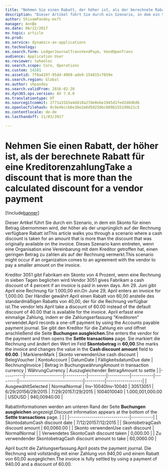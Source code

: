 ```yaml
---
title: "Nehmen Sie einen Rabatt, der höher ist, als der berechnete Rabatt für eine Kreditorenzahlung"
description: "Dieser Artikel führt Sie durch ein Szenario, in dem ein Skonto für einen Betrag übernommen wird, der höher als der ursprünglich auf der Rechnung verfügbare Rabatt ist Dieses Szenario kann eintreten, wenn eine Organisation eine Vereinbarung mit dem Kreditor getroffen hat, einen geringen Betrag zu zahlen als auf der Rechnung vermerkt."
author: ShivamPandey-msft
manager: AnnBe
ms.date: 08/22/2017
ms.topic: article
ms.prod: 
ms.service: dynamics-ax-applications
ms.technology: 
ms.search.form: LedgerJournalTransVendPaym, VendOpenTrans
audience: Application User
ms.reviewer: twheeloc
ms.search.scope: Core, Operations
ms.custom: 14281
ms.assetid: 7f0a4197-95dd-4969-ade9-154815cf659e
ms.search.region: Global
ms.author: shpandey
ms.search.validFrom: 2016-02-28
ms.dyn365.ops.version: AX 7.0.0
ms.translationtype: HT
ms.sourcegitcommit: 2771a31b5a4d418a27de0ebe1945d1fed2d8d6d6
ms.openlocfilehash: 0c9e4bccb6e38e2e6d50256bc609b1552d9b21c5
ms.contentlocale: de-de
ms.lasthandoff: 11/03/2017

---
```


# <a name="take-a-discount-that-is-more-than-the-calculated-discount-for-a-vendor-payment"></a><span data-ttu-id="6868a-104">Nehmen Sie einen Rabatt, der höher ist, als der berechnete Rabatt für eine Kreditorenzahlung</span><span class="sxs-lookup"><span data-stu-id="6868a-104">Take a discount that is more than the calculated discount for a vendor payment</span></span>

[!include[banner](../includes/banner.md)]


<span data-ttu-id="6868a-105">Dieser Artikel führt Sie durch ein Szenario, in dem ein Skonto für einen Betrag übernommen wird, der höher als der ursprünglich auf der Rechnung verfügbare Rabatt ist</span><span class="sxs-lookup"><span data-stu-id="6868a-105">This article walks you through a scenario where a cash discount is taken for an amount that is more than the discount that was originally available on the invoice.</span></span> <span data-ttu-id="6868a-106">Dieses Szenario kann eintreten, wenn eine Organisation eine Vereinbarung mit dem Kreditor getroffen hat, einen geringen Betrag zu zahlen als auf der Rechnung vermerkt.</span><span class="sxs-lookup"><span data-stu-id="6868a-106">This scenario might occur if an organization comes to an agreement with the vendor to pay a smaller amount on the invoice.</span></span> 

<span data-ttu-id="6868a-107">Kreditor 3051 gibt Fabrikam ein Skonto von 4 Prozent, wenn eine Rechnung in sieben Tagen beglichen wird.</span><span class="sxs-lookup"><span data-stu-id="6868a-107">Vendor 3051 gives Fabrikam a cash discount of 4 percent if an invoice is paid in seven days.</span></span> <span data-ttu-id="6868a-108">Am 29. Juni gibt April eine Rechnung für 1.000,00 ein.</span><span class="sxs-lookup"><span data-stu-id="6868a-108">On June 29, April enters an invoice for 1,000.00.</span></span> <span data-ttu-id="6868a-109">Der Händler gewährt April einen Rabatt von 60,00 anstelle des standardmäßigen Rabatts von 40,00, der für die Rechnung verfügbar ist.</span><span class="sxs-lookup"><span data-stu-id="6868a-109">The vendor lets April take a discount of 60.00 instead of the default discount of 40.00 that is available for the invoice.</span></span> <span data-ttu-id="6868a-110">April erfasst eine einmalige Zahlung, indem er die Zahlungserfassung "Kreditoren" verwendet.</span><span class="sxs-lookup"><span data-stu-id="6868a-110">April records a one-off payment by using the Accounts payable payment journal.</span></span> <span data-ttu-id="6868a-111">Sie gibt den Kreditor für die Zahlung ein und öffnet anschließend die Seite **Buchungen ausgleichen**.</span><span class="sxs-lookup"><span data-stu-id="6868a-111">She enters the vendor for the payment and then opens the **Settle transactions** page.</span></span> <span data-ttu-id="6868a-112">Sie markiert die Rechnung und ändert den Wert im Feld **Skontobetrag** in **60,00**.</span><span class="sxs-lookup"><span data-stu-id="6868a-112">She marks the invoice and changes the value in the **Cash discount amount** field to **60.00**.</span></span>
| <span data-ttu-id="6868a-113">Markieren</span><span class="sxs-lookup"><span data-stu-id="6868a-113">Mark</span></span>     | <span data-ttu-id="6868a-114">Skonto verwenden</span><span class="sxs-lookup"><span data-stu-id="6868a-114">Use cash discount</span></span> | <span data-ttu-id="6868a-115">Beleg</span><span class="sxs-lookup"><span data-stu-id="6868a-115">Voucher</span></span>   | <span data-ttu-id="6868a-116">Konto</span><span class="sxs-lookup"><span data-stu-id="6868a-116">Account</span></span> | <span data-ttu-id="6868a-117">Datum</span><span class="sxs-lookup"><span data-stu-id="6868a-117">Date</span></span>      | <span data-ttu-id="6868a-118">Fälligkeitsdatum</span><span class="sxs-lookup"><span data-stu-id="6868a-118">Due date</span></span>  | <span data-ttu-id="6868a-119">Rechnung</span><span class="sxs-lookup"><span data-stu-id="6868a-119">Invoice</span></span> | <span data-ttu-id="6868a-120">Betrag in Buchungswährung</span><span class="sxs-lookup"><span data-stu-id="6868a-120">Amount in transaction currency</span></span> | <span data-ttu-id="6868a-121">Währung</span><span class="sxs-lookup"><span data-stu-id="6868a-121">Currency</span></span> | <span data-ttu-id="6868a-122">Auszugleichender Betrag</span><span class="sxs-lookup"><span data-stu-id="6868a-122">Amount to settle</span></span> |
|----------|-------------------|-----------|---------|-----------|-----------|---------|--------------------------------|----------|------------------|
| <span data-ttu-id="6868a-123">Ausgewählt</span><span class="sxs-lookup"><span data-stu-id="6868a-123">Selected</span></span> | <span data-ttu-id="6868a-124">Normal</span><span class="sxs-lookup"><span data-stu-id="6868a-124">Normal</span></span>            | <span data-ttu-id="6868a-125">Inv-10040</span><span class="sxs-lookup"><span data-stu-id="6868a-125">Inv-10040</span></span> | <span data-ttu-id="6868a-126">3051</span><span class="sxs-lookup"><span data-stu-id="6868a-126">3051</span></span>    | <span data-ttu-id="6868a-127">6/29/2015</span><span class="sxs-lookup"><span data-stu-id="6868a-127">6/29/2015</span></span> | <span data-ttu-id="6868a-128">7/29/2015</span><span class="sxs-lookup"><span data-stu-id="6868a-128">7/29/2015</span></span> | <span data-ttu-id="6868a-129">10040</span><span class="sxs-lookup"><span data-stu-id="6868a-129">10040</span></span>   | <span data-ttu-id="6868a-130">1.000,00</span><span class="sxs-lookup"><span data-stu-id="6868a-130">1,000.00</span></span>                       | <span data-ttu-id="6868a-131">USD</span><span class="sxs-lookup"><span data-stu-id="6868a-131">USD</span></span>      | <span data-ttu-id="6868a-132">940,00</span><span class="sxs-lookup"><span data-stu-id="6868a-132">940.00</span></span>           |

<span data-ttu-id="6868a-133">Rabattinformationen werden am unteren Rand der Seite **Buchungen ausgleichen** angezeigt.</span><span class="sxs-lookup"><span data-stu-id="6868a-133">Discount information appears at the bottom of the **Settle transactions** page.</span></span>
|                              |           |
|------------------------------|-----------|
| <span data-ttu-id="6868a-134">Skontodatum</span><span class="sxs-lookup"><span data-stu-id="6868a-134">Cash discount date</span></span>           | <span data-ttu-id="6868a-135">7/12/2015</span><span class="sxs-lookup"><span data-stu-id="6868a-135">7/12/2015</span></span> |
| <span data-ttu-id="6868a-136">Skontobetrag</span><span class="sxs-lookup"><span data-stu-id="6868a-136">Cash discount amount</span></span>         | <span data-ttu-id="6868a-137">60,00</span><span class="sxs-lookup"><span data-stu-id="6868a-137">60.00</span></span>     |
| <span data-ttu-id="6868a-138">Skonto verwenden</span><span class="sxs-lookup"><span data-stu-id="6868a-138">Use cash discount</span></span>            | <span data-ttu-id="6868a-139">Normal</span><span class="sxs-lookup"><span data-stu-id="6868a-139">Normal</span></span>    |
| <span data-ttu-id="6868a-140">Verwendetes Skonto</span><span class="sxs-lookup"><span data-stu-id="6868a-140">Cash discount taken</span></span>          | <span data-ttu-id="6868a-141">0,00</span><span class="sxs-lookup"><span data-stu-id="6868a-141">0.00</span></span>      |
| <span data-ttu-id="6868a-142">Zu verwendender Skontobetrag</span><span class="sxs-lookup"><span data-stu-id="6868a-142">Cash discount amount to take</span></span> | <span data-ttu-id="6868a-143">60,00</span><span class="sxs-lookup"><span data-stu-id="6868a-143">60.00</span></span>     |

<span data-ttu-id="6868a-144">April bucht die Zahlungserfassung.</span><span class="sxs-lookup"><span data-stu-id="6868a-144">April posts the payment journal.</span></span> <span data-ttu-id="6868a-145">Die Rechnung wird vollständig mit einer Zahlung von 940,00 und einem Rabatt von 60,00 ausgeglichen.</span><span class="sxs-lookup"><span data-stu-id="6868a-145">The invoice is fully settled by using a payment of 940.00 and a discount of 60.00.</span></span>




